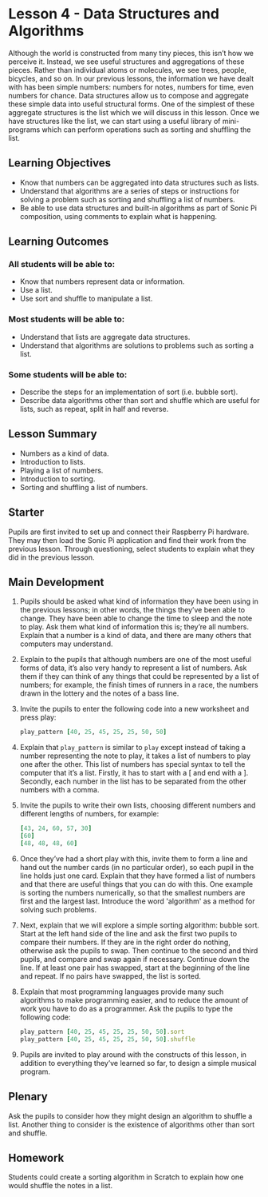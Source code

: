 # Lesson 4 - Data Structures and Algorithms

Although the world is constructed from many tiny pieces, this isn’t how we perceive it. Instead, we see useful structures and aggregations of these pieces. Rather than individual atoms or molecules, we see trees, people, bicycles, and so on. In our previous lessons, the information we have dealt with has been simple numbers: numbers for notes, numbers for time, even numbers for chance. Data structures allow us to compose and aggregate these simple data into useful structural forms. One of the simplest of these aggregate structures is the list which we will discuss in this lesson. Once we have structures like the list, we can start using a useful library of mini-programs which can perform operations such as sorting and shuffling the list.

## Learning Objectives

- Know that numbers can be aggregated into data structures such as lists.
- Understand that algorithms are a series of steps or instructions for solving a problem such as sorting and shuffling a list of numbers.
- Be able to use data structures and built-in algorithms as part of Sonic Pi composition, using comments to explain what is happening.

## Learning Outcomes

### All students will be able to:

- Know that numbers represent data or information.
- Use a list.
- Use sort and shuffle to manipulate a list.

### Most students will be able to:

- Understand that lists are aggregate data structures.
- Understand that algorithms are solutions to problems such as sorting a list.

### Some students will be able to:

- Describe the steps for an implementation of sort (i.e. bubble sort).
- Describe data algorithms other than sort and shuffle which are useful for lists, such as repeat, split in half and reverse.

## Lesson Summary

-  Numbers as a kind of data.
-  Introduction to lists.
-  Playing a list of numbers.
-  Introduction to sorting.
-  Sorting and shuffling a list of numbers.

## Starter

Pupils are first invited to set up and connect their Raspberry Pi hardware. They may then load the Sonic Pi application and find their work from the previous lesson. Through questioning, select students to explain what they did in the previous lesson.

## Main Development

1. Pupils should be asked what kind of information they have been using in the previous lessons; in other words, the things they’ve been able to change. They have been able to change the time to sleep and the note to play. Ask them what kind of information this is; they’re all numbers. Explain that a number is a kind of data, and there are many others that computers may understand.

1. Explain to the pupils that although numbers are one of the most useful forms of data, it’s also very handy to represent a list of numbers. Ask them if they can think of any things that could be represented by a list of numbers; for example, the finish times of runners in a race, the numbers drawn in the lottery and the notes of a bass line.

1. Invite the pupils to enter the following code into a new worksheet and press play:

	```ruby
	play_pattern [40, 25, 45, 25, 25, 50, 50]
	```

1. Explain that `play_pattern` is similar to `play` except instead of taking a number representing the note to play, it takes a list of numbers to play one after the other. This list of numbers has special syntax to tell the computer that it’s a list. Firstly, it has to start with a [ and end with a ]. Secondly, each number in the list has to be separated from the other numbers with a comma.

1. Invite the pupils to write their own lists, choosing different numbers and different lengths of numbers, for example:

	```ruby
  	[43, 24, 60, 57, 30]
  	[60]
  	[48, 48, 48, 60]
	```

1. Once they’ve had a short play with this, invite them to form a line and hand out the number cards (in no particular order), so each pupil in the line holds just one card. Explain that they have formed a list of numbers and that there are useful things that you can do with this. One example is sorting the numbers numerically, so that the smallest numbers are first and the largest last. Introduce the word 'algorithm' as a method for solving such problems.

1. Next, explain that we will explore a simple sorting algorithm: bubble sort. Start at the left hand side of the line and ask the first two pupils to compare their numbers. If they are in the right order do nothing, otherwise ask the pupils to swap. Then continue to the second and third pupils, and compare and swap again if necessary. Continue down the line. If at least one pair has swapped, start at the beginning of the line and repeat. If no pairs have swapped, the list is sorted.

1. Explain that most programming languages provide many such algorithms to make programming easier, and to reduce the amount of work you have to do as a programmer. Ask the pupils to type the following code:

	```ruby
	play_pattern [40, 25, 45, 25, 25, 50, 50].sort
	play_pattern [40, 25, 45, 25, 25, 50, 50].shuffle
	```

1. Pupils are invited to play around with the constructs of this lesson, in addition to everything they’ve learned so far, to design a simple musical program.

## Plenary

Ask the pupils to consider how they might design an algorithm to shuffle a list. Another thing to consider is the existence of algorithms other than sort and shuffle.

## Homework

Students could create a sorting algorithm in Scratch to explain how one would shuffle the notes in a list.
